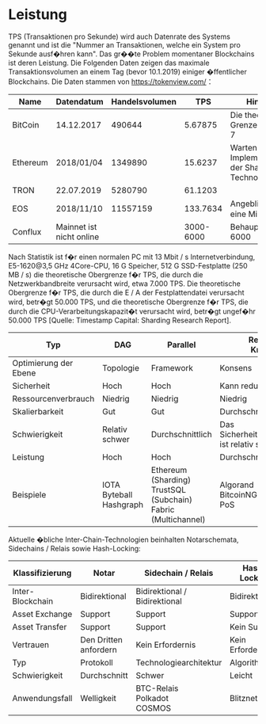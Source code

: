 # Leistung

TPS (Transaktionen pro Sekunde) wird auch Datenrate des Systems genannt und ist die "Nummer an Transaktionen, welche ein System pro Sekunde ausf�hren kann". Das gr��te Problem momentaner Blockchains ist deren Leistung. Die Folgenden Daten zeigen das maximale Transaktionsvolumen an einem Tag (bevor 10.1.2019) einiger �ffentlicher Blockchains. Die Daten stammen von <https://tokenview.com/>：

| Name | Datendatum | Handelsvolumen | TPS | Hinweis |
| --- | --- | --- | --- | --- |
| BitCoin | 14.12.2017 | 490644 | 5.67875 | Die theoretische Grenze liegt bei 7 |
| Ethereum | 2018/01/04 | 1349890 | 15.6237 | Warten auf die Implementierung der Sharding-Technologie |
| TRON | 22.07.2019 | 5280790 | 61.1203 ||
| EOS | 2018/11/10 | 11557159 | 133.7634 | Angeblich �ber eine Million |
| Conflux | Mainnet ist nicht online || 3000-6000 | Behauptet bis zu 6000 |

Nach Statistik ist f�r einen normalen PC mit 13 Mbit / s Internetverbindung, E5-1620@3,5 GHz 4Core-CPU, 16 G Speicher, 512 G SSD-Festplatte (250 MB / s) die theoretische Obergrenze f�r TPS, die durch die Netzwerkbandbreite verursacht wird, etwa 7.000 TPS. Die theoretische Obergrenze f�r TPS, die durch die E / A der Festplattendatei verursacht wird, betr�gt 50.000 TPS, und die theoretische Obergrenze f�r TPS, die durch die CPU-Verarbeitungskapazit�t verursacht wird, betr�gt ungef�hr 50.000 TPS [Quelle: Timestamp Capital: Sharding Research Report].

| Typ | DAG | Parallel | Reduzierung der Knotennummer |
| --- | --- | --- | --- |
| Optimierung der Ebene | Topologie | Framework | Konsens |
| Sicherheit | Hoch | Hoch | Kann reduzieren |
| Ressourcenverbrauch | Niedrig | Niedrig | Niedrig |
| Skalierbarkeit | Gut | Gut | Durchschnitt |
| Schwierigkeit | Relativ schwer | Durchschnittlich | Das Sicherheitsversicherungssystem ist relativ schwer |
| Leistung | Hoch | Hoch | Durchschnitt |
| Beispiele | IOTA <br> Byteball <br> Hashgraph | Ethereum (Sharding) <br> TrustSQL (Subchain) <br> Fabric (Multichannel) | Algorand <br> BitcoinNG <br> PoS |

Aktuelle �bliche Inter-Chain-Technologien beinhalten Notarschemata, Sidechains / Relais sowie Hash-Locking:

| Klassifizierung | Notar | Sidechain / Relais | Hash-Locking |
| --- | --- | --- | --- |
| Inter-Blockchain | Bidirektional | Bidirektional / Bidirektional | Bidirektional |
| Asset Exchange | Support | Support | Support |
| Asset Transfer | Support | Support | Kein Support |
| Vertrauen | Den Dritten anfordern | Kein Erfordernis | Kein Erfordernis |
| Typ | Protokoll | Technologiearchitektur | Algorithmus |
| Schwierigkeit | Durchschnitt | Schwer | Leicht |
| Anwendungsfall | Welligkeit | BTC-Relais <br> Polkadot <br> COSMOS | Blitznetzwerk |
